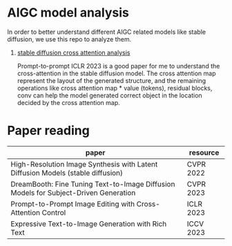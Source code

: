 # AIGC model analysis


In order to better understand different AIGC related models like stable diffusion, we use this repo to analyze them.


 
1. [stable diffusion cross attention analysis](https://github.com/cloudwishper/AIGC_model_analysis/tree/main/stable_diffusion_cross_attention)

    Prompt-to-prompt ICLR 2023 is a good paper for me to understand the cross-attention in the stable diffusion model. The cross attention map represent the layout of the generated structure, and the remaining operations like cross attention map * value (tokens), residual blocks, conv can help the model generated correct object in the location decided by the cross attention map.

# Paper reading

| paper  | resource |
| ------------- | ------------- |
| High-Resolution Image Synthesis with Latent Diffusion Models (stable diffusion)  | CVPR 2022  |
| DreamBooth: Fine Tuning Text-to-Image Diffusion Models for Subject-Driven Generation | CVPR 2023 |
|Prompt-to-Prompt Image Editing with Cross-Attention Control |ICLR 2023 |
|Expressive Text-to-Image Generation with Rich Text |ICCV 2023 |
